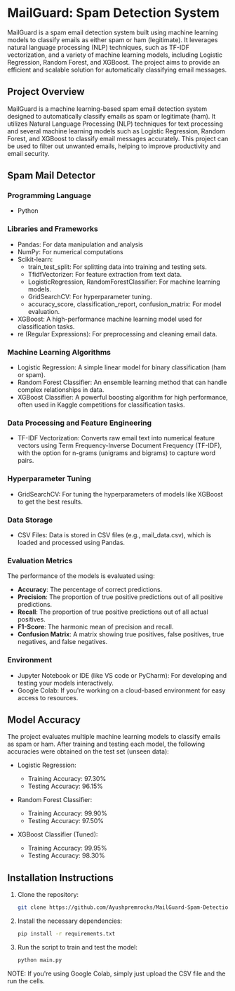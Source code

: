 # **MailGuard: Spam Detection System**

MailGuard is a spam email detection system built using machine learning models to classify emails as either spam or ham (legitimate). It leverages natural language processing (NLP) techniques, such as TF-IDF vectorization, and a variety of machine learning models, including Logistic Regression, Random Forest, and XGBoost. The project aims to provide an efficient and scalable solution for automatically classifying email messages.

## **Project Overview**
MailGuard is a machine learning-based spam email detection system designed to automatically classify emails as spam or legitimate (ham). It utilizes Natural Language Processing (NLP) techniques for text processing and several machine learning models such as Logistic Regression, Random Forest, and XGBoost to classify email messages accurately. This project can be used to filter out unwanted emails, helping to improve productivity and email security.

## **Spam Mail Detector**

### **Programming Language**
* Python

### **Libraries and Frameworks**
* Pandas: For data manipulation and analysis
* NumPy: For numerical computations
* Scikit-learn:
  * train_test_split: For splitting data into training and testing sets.
  * TfidfVectorizer: For feature extraction from text data.
  * LogisticRegression, RandomForestClassifier: For machine learning models.
  * GridSearchCV: For hyperparameter tuning.
  * accuracy_score, classification_report, confusion_matrix: For model evaluation.
* XGBoost: A high-performance machine learning model used for classification tasks.
* re (Regular Expressions): For preprocessing and cleaning email data.

### **Machine Learning Algorithms**
* Logistic Regression: A simple linear model for binary classification (ham or spam).
* Random Forest Classifier: An ensemble learning method that can handle complex relationships in data.
* XGBoost Classifier: A powerful boosting algorithm for high performance, often used in Kaggle competitions for classification tasks.

### **Data Processing and Feature Engineering**
* TF-IDF Vectorization: Converts raw email text into numerical feature vectors using Term Frequency-Inverse Document Frequency (TF-IDF), with the option for n-grams (unigrams and bigrams) to capture word pairs.

### **Hyperparameter Tuning**
* GridSearchCV: For tuning the hyperparameters of models like XGBoost to get the best results.

### **Data Storage**
* CSV Files: Data is stored in CSV files (e.g., mail_data.csv), which is loaded and processed using Pandas.

### **Evaluation Metrics**
The performance of the models is evaluated using:
- **Accuracy**: The percentage of correct predictions.
- **Precision**: The proportion of true positive predictions out of all positive predictions.
- **Recall**: The proportion of true positive predictions out of all actual positives.
- **F1-Score**: The harmonic mean of precision and recall.
- **Confusion Matrix**: A matrix showing true positives, false positives, true negatives, and false negatives.

### **Environment**
* Jupyter Notebook or IDE (like VS code or PyCharm):  For developing and testing your models interactively.
* Google Colab: If you're working on a cloud-based environment for easy access to resources.

## **Model Accuracy**
The project evaluates multiple machine learning models to classify emails as spam or ham. After training and testing each model, the following accuracies were obtained on the test set (unseen data):

* Logistic Regression:
  * Training Accuracy: 97.30%
  * Testing Accuracy: 96.15%
    
* Random Forest Classifier:
  * Training Accuracy: 99.90%
  * Testing Accuracy: 97.50%
    
* XGBoost Classifier (Tuned):
  * Training Accuracy: 99.95%
  * Testing Accuracy: 98.30%

## **Installation Instructions**

1. Clone the repository:
   ```bash
   git clone https://github.com/Ayushpremrocks/MailGuard-Spam-Detection-System.git

2. Install the necessary dependencies:
   ```bash
   pip install -r requirements.txt
3. Run the script to train and test the model:
   ```bash
   python main.py

NOTE: If you're using Google Colab, simply just upload the CSV file and the run the cells.
